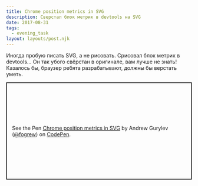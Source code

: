 ```yaml
---
title: Chrome position metrics in SVG
description: Сверстал блок метрик в devtools на SVG
date: 2017-08-31
tags:
  - evening_task
layout: layouts/post.njk
---
```


Иногда пробую писать SVG, а не рисовать. Срисовал блок метрик в devtools... Он так убого свёрстан в оригинале, вам лучше не знать! Казалось бы, браузер ребята разрабатывают, должны бы верстать уметь.

<p class="codepen" data-height="300" data-theme-id="dark" data-default-tab="html,result" data-user="fogrew" data-slug-hash="mMaOzy" data-preview="true" data-editable="true" style="height: 265px; box-sizing: border-box; display: flex; align-items: center; justify-content: center; border: 2px solid; margin: 1em 0; padding: 1em;" data-pen-title="Chrome position metrics in SVG">
  <span>See the Pen <a href="https://codepen.io/fogrew/pen/mMaOzy">
  Chrome position metrics in SVG</a> by Andrew Gurylev (<a href="https://codepen.io/fogrew">@fogrew</a>)
  on <a href="https://codepen.io">CodePen</a>.</span>
</p>
<script async src="https://static.codepen.io/assets/embed/ei.js"></script>

